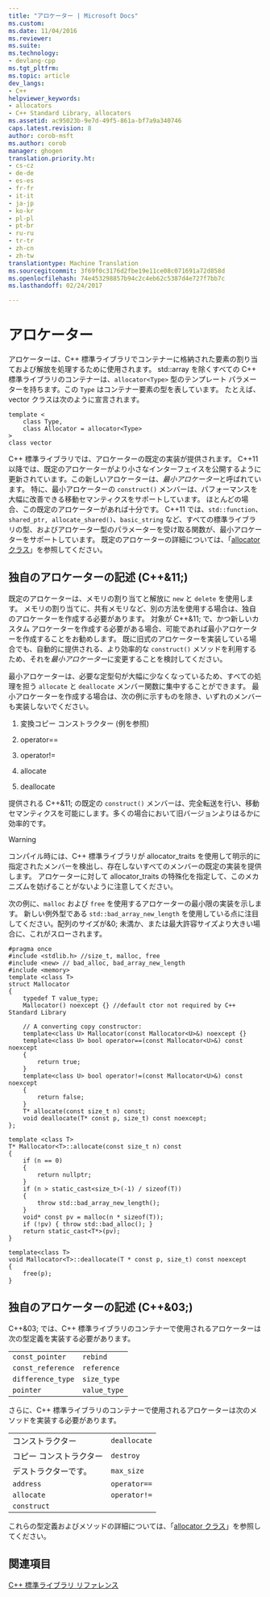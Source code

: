 ```yaml
---
title: "アロケーター | Microsoft Docs"
ms.custom: 
ms.date: 11/04/2016
ms.reviewer: 
ms.suite: 
ms.technology:
- devlang-cpp
ms.tgt_pltfrm: 
ms.topic: article
dev_langs:
- C++
helpviewer_keywords:
- allocators
- C++ Standard Library, allocators
ms.assetid: ac95023b-9e7d-49f5-861a-bf7a9a340746
caps.latest.revision: 8
author: corob-msft
ms.author: corob
manager: ghogen
translation.priority.ht:
- cs-cz
- de-de
- es-es
- fr-fr
- it-it
- ja-jp
- ko-kr
- pl-pl
- pt-br
- ru-ru
- tr-tr
- zh-cn
- zh-tw
translationtype: Machine Translation
ms.sourcegitcommit: 3f69f0c3176d2fbe19e11ce08c071691a72d858d
ms.openlocfilehash: 74e453298857b94c2c4eb62c5387d4e727f7bb7c
ms.lasthandoff: 02/24/2017

---
```

# <a name="allocators"></a>アロケーター
アロケーターは、C++ 標準ライブラリでコンテナーに格納された要素の割り当ておよび解放を処理するために使用されます。 std::array を除くすべての C++ 標準ライブラリのコンテナーは、`allocator<Type>` 型のテンプレート パラメーターを持ちます。この `Type` はコンテナー要素の型を表しています。 たとえば、vector クラスは次のように宣言されます。  
  
```  
template <  
    class Type,  
    class Allocator = allocator<Type>  
>  
class vector  
```  
  
 C++ 標準ライブラリでは、アロケーターの既定の実装が提供されます。 C++11 以降では、既定のアロケーターがより小さなインターフェイスを公開するように更新されています。この新しいアロケーターは、*最小アロケーター*と呼ばれています。 特に、最小アロケーターの `construct()` メンバーは、パフォーマンスを大幅に改善できる移動セマンティクスをサポートしています。 ほとんどの場合、この既定のアロケーターがあれば十分です。 C++11 では、`std::function`、`shared_ptr, allocate_shared()`、`basic_string` など、すべての標準ライブラリの型、およびアロケーター型のパラメーターを受け取る関数が、最小アロケーターをサポートしています。  既定のアロケーターの詳細については、「[allocator クラス](../standard-library/allocator-class.md)」を参照してください。  
  
## <a name="writing-your-own-allocator-c11"></a>独自のアロケーターの記述 (C++&11;)  
 既定のアロケーターは、メモリの割り当てと解放に `new` と `delete` を使用します。 メモリの割り当てに、共有メモリなど、別の方法を使用する場合は、独自のアロケーターを作成する必要があります。 対象が C++&11; で、かつ新しいカスタム アロケーターを作成する必要がある場合、可能であれば最小アロケーターを作成することをお勧めします。 既に旧式のアロケーターを実装している場合でも、自動的に提供される、より効率的な `construct()` メソッドを利用するため、それを*最小アロケーター*に変更することを検討してください。  
  
 最小アロケーターは、必要な定型句が大幅に少なくなっているため、すべての処理を担う `allocate` と `deallocate` メンバー関数に集中することができます。 最小アロケーターを作成する場合は、次の例に示すものを除き、いずれのメンバーも実装しないでください。  
  
1.  変換コピー コンストラクター (例を参照)  
  
2.  operator==  
  
3.  operator!=  
  
4.  allocate  
  
5.  deallocate  
  
 提供される C++&11; の既定の `construct()` メンバーは、完全転送を行い、移動セマンティクスを可能にします。多くの場合において旧バージョンよりはるかに効率的です。  
  
> [!WARNING]
>  コンパイル時には、C++ 標準ライブラリが allocator_traits を使用して明示的に指定されたメンバーを検出し、存在しないすべてのメンバーの既定の実装を提供します。 アロケーターに対して allocator_traits の特殊化を指定して、このメカニズムを妨げることがないように注意してください。  
  
 次の例に、`malloc` および `free` を使用するアロケーターの最小限の実装を示します。 新しい例外型である `std::bad_array_new_length` を使用している点に注目してください。配列のサイズが&0; 未満か、または最大許容サイズより大きい場合に、これがスローされます。  
  
```  
#pragma once  
#include <stdlib.h> //size_t, malloc, free  
#include <new> // bad_alloc, bad_array_new_length  
#include <memory>  
template <class T>  
struct Mallocator  
{  
    typedef T value_type;  
    Mallocator() noexcept {} //default ctor not required by C++ Standard Library  
  
    // A converting copy constructor:  
    template<class U> Mallocator(const Mallocator<U>&) noexcept {}  
    template<class U> bool operator==(const Mallocator<U>&) const noexcept  
    {  
        return true;  
    }  
    template<class U> bool operator!=(const Mallocator<U>&) const noexcept  
    {  
        return false;  
    }  
    T* allocate(const size_t n) const;  
    void deallocate(T* const p, size_t) const noexcept;  
};  
  
template <class T>  
T* Mallocator<T>::allocate(const size_t n) const  
{  
    if (n == 0)  
    {  
        return nullptr;  
    }  
    if (n > static_cast<size_t>(-1) / sizeof(T))  
    {  
        throw std::bad_array_new_length();  
    }  
    void* const pv = malloc(n * sizeof(T));  
    if (!pv) { throw std::bad_alloc(); }  
    return static_cast<T*>(pv);  
}  
  
template<class T>  
void Mallocator<T>::deallocate(T * const p, size_t) const noexcept  
{  
    free(p);  
}  
```  
  
## <a name="writing-your-own-allocator-c03"></a>独自のアロケーターの記述 (C++&03;)  
 C++&03; では、C++ 標準ライブラリのコンテナーで使用されるアロケーターは次の型定義を実装する必要があります。  
  
|||  
|-|-|  
|`const_pointer`|`rebind`|  
|`const_reference`|`reference`|  
|`difference_type`|`size_type`|  
|`pointer`|`value_type`|  
  
 さらに、C++ 標準ライブラリのコンテナーで使用されるアロケーターは次のメソッドを実装する必要があります。  
  
|||  
|-|-|  
|コンストラクター|`deallocate`|  
|コピー コンストラクター|`destroy`|  
|デストラクターです。|`max_size`|  
|`address`|`operator==`|  
|`allocate`|`operator!=`|  
|`construct`||  
  
 これらの型定義およびメソッドの詳細については、「[allocator クラス](../standard-library/allocator-class.md)」を参照してください。  
  
## <a name="see-also"></a>関連項目  
 [C++ 標準ライブラリ リファレンス](../standard-library/cpp-standard-library-reference.md)





